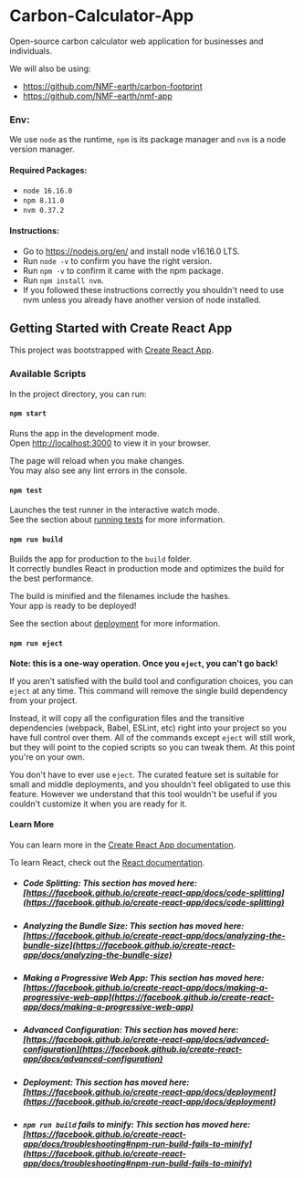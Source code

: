 # Carbon-Calculator-App
Open-source carbon calculator web application for businesses and individuals.

We will also be using:
- https://github.com/NMF-earth/carbon-footprint
- https://github.com/NMF-earth/nmf-app

### Env:
We use `node` as the runtime, `npm` is its package manager and `nvm` is a node version manager. 

#### Required Packages:
- `node 16.16.0`
- `npm 8.11.0`
- `nvm 0.37.2`

#### Instructions:
- Go to https://nodejs.org/en/ and install node v16.16.0 LTS.
- Run `node -v` to confirm you have the right version.
- Run `npm -v` to confirm it came with the npm package.
- Run `npm install nvm`.
- If you followed these instructions correctly you shouldn't need to use nvm unless you already have another version of node installed.


## Getting Started with Create React App

This project was bootstrapped with [Create React App](https://github.com/facebook/create-react-app).

### Available Scripts

In the project directory, you can run:

#### `npm start`

Runs the app in the development mode.\
Open [http://localhost:3000](http://localhost:3000) to view it in your browser.

The page will reload when you make changes.\
You may also see any lint errors in the console.

#### `npm test`

Launches the test runner in the interactive watch mode.\
See the section about [running tests](https://facebook.github.io/create-react-app/docs/running-tests) for more information.

#### `npm run build`

Builds the app for production to the `build` folder.\
It correctly bundles React in production mode and optimizes the build for the best performance.

The build is minified and the filenames include the hashes.\
Your app is ready to be deployed!

See the section about [deployment](https://facebook.github.io/create-react-app/docs/deployment) for more information.

#### `npm run eject`

**Note: this is a one-way operation. Once you `eject`, you can't go back!**

If you aren't satisfied with the build tool and configuration choices, you can `eject` at any time. This command will remove the single build dependency from your project.

Instead, it will copy all the configuration files and the transitive dependencies (webpack, Babel, ESLint, etc) right into your project so you have full control over them. All of the commands except `eject` will still work, but they will point to the copied scripts so you can tweak them. At this point you're on your own.

You don't have to ever use `eject`. The curated feature set is suitable for small and middle deployments, and you shouldn't feel obligated to use this feature. However we understand that this tool wouldn't be useful if you couldn't customize it when you are ready for it.

#### Learn More

You can learn more in the [Create React App documentation](https://facebook.github.io/create-react-app/docs/getting-started).

To learn React, check out the [React documentation](https://reactjs.org/).

- ##### Code Splitting: This section has moved here: [https://facebook.github.io/create-react-app/docs/code-splitting](https://facebook.github.io/create-react-app/docs/code-splitting)

- ##### Analyzing the Bundle Size: This section has moved here: [https://facebook.github.io/create-react-app/docs/analyzing-the-bundle-size](https://facebook.github.io/create-react-app/docs/analyzing-the-bundle-size)

- ##### Making a Progressive Web App: This section has moved here: [https://facebook.github.io/create-react-app/docs/making-a-progressive-web-app](https://facebook.github.io/create-react-app/docs/making-a-progressive-web-app)

- ##### Advanced Configuration: This section has moved here: [https://facebook.github.io/create-react-app/docs/advanced-configuration](https://facebook.github.io/create-react-app/docs/advanced-configuration)

- ##### Deployment: This section has moved here: [https://facebook.github.io/create-react-app/docs/deployment](https://facebook.github.io/create-react-app/docs/deployment)

- ##### `npm run build` fails to minify: This section has moved here: [https://facebook.github.io/create-react-app/docs/troubleshooting#npm-run-build-fails-to-minify](https://facebook.github.io/create-react-app/docs/troubleshooting#npm-run-build-fails-to-minify)

